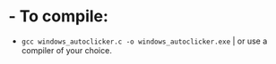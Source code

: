 # - To compile:
- `gcc windows_autoclicker.c -o windows_autoclicker.exe` | or use a compiler of your choice.
